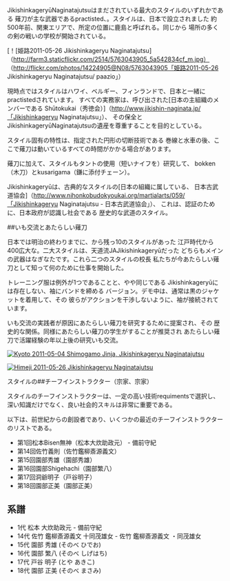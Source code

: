 JikishinkageryūNaginatajutsuはまだされている最大のスタイルのいずれかである
薙刀が主な武器であるpractisted、。スタイルは、日本で設立されました
約500年前、関東エリアで、所定の位置に鹿島と呼ばれる。同じから
場所の多くの剣の戦いの学校が開始されている。

[！[姫路2011-05-26 Jikishinkageryu
Naginatajutsu]（http://farm3.staticflickr.com/2514/5763043905_5a542834cf_m.jpg）
（http://flickr.com/photos/14224905@N08/5763043905「姫路2011-05-26 Jikishinkageryu Naginatajutsu/ paazio」）

現時点ではスタイルはハワイ、ベルギー、フィンランドで、日本と一緒にpractistedされています。
すべての実務家は、呼び出された[日本の主組織のメンバーである
Shūtokukai（秀徳会）]（http://www.jikishin-naginata.jp/「Jikishinkageryu Naginatajutsu」）、
その保全とJikishinkageryūNaginatajutsuの遺産を尊重することを目的としている。

スタイル固有の特性は、指定された円形の切断技術である
巻線と水車の後、ここで薙刀は動いているすべての時間がかかる場合があります。

薙刀に加えて、スタイルもタントの使用（短いナイフを）研究して、
bokken（木刀）とkusarigama（鎌に添付チェーン）。

Jikishinkageryūは、古典的なスタイルの[日本の組織に属している、
日本古武道協会]（http://www.nihonkobudokyoukai.org/martialarts/059/「Jikishinkageryu Naginatajutsu - 日本古武道協会」）、
これは、認証のために、日本政府が認識し社会である
歴史的な武道のスタイル。


##いも交流とあたらしい薙刀

日本では明治の終わりまでに、から残っ10のスタイルがあった
江戸時代から400広大な。二大スタイルは、天道流JAJikishinkageryūだった
どちらもメインの武器はなぎなたです。これら二つのスタイルの校長
私たちが今あたらしい薙刀として知って何のために仕事を開始した。

トレーニング服は例外が1つであることと、やや同じである
Jikishinkageryūには存在しない、袖にバンドを締める
バージョン。デモ中は、通常は黒のジャケットを着用して、その
彼らがアクションを干渉しないように、袖が接続されています。

いも交流の実践者が原因にあたらしい薙刀を研究するために提案され、その
歴史的な関係。同様にあたらしい薙刀の学生がすることが推奨され
あたらしい薙刀で活躍経験の年以上後の研究いも交流。


[![Kyoto 2011-05-04 Shimogamo Jinja, Jikishinkageryu
Naginatajutsu](http://farm6.staticflickr.com/5185/5763043699_fcda29747e_m.jpg)
](http://flickr.com/photos/14224905@N08/5763043699 "Kyoto 2011-05-04 Shimogamo Jinja, Jikishinkageryu Naginatajutsu / paazio")

[![Himeji 2011-05-26 Jikishinkageryu
Naginatajutsu](http://farm3.staticflickr.com/2514/5763043905_5a542834cf_m.jpg)
](http://flickr.com/photos/14224905@N08/5763043905 "Himeji 2011-05-26 Jikishinkageryu Naginatajutsu / paazio")

スタイルの##チーフインストラクター（宗家、宗家）

スタイルのチーフインストラクターは、一定の高い技術requimentsで選択し、
深い知識だけでなく、良い社会的スキルは非常に重要である。

以下は、前世紀からの創設者であり、いくつかの最近のチーフインストラクターのリストである。

- 第1回松本Bisen無神（松本大炊助政元） - 備前守紀
- 第14回佐竹義則（佐竹鑑柳斎源義文）
- 第15回園部秀雄（園部秀雄）
- 第16回園部Shigehachi（園部繁八）
- 第17回洞爺明子（戸谷明子）
- 第18回園部正美（園部正美）



## 系譜

-   1代 松本 大炊助政元 - 備前守紀
-   14代 佐竹 鑑柳斎源義文 十同茂雄女 - 佐竹 鑑柳斎源義文 ・同茂雄女
-   15代 園部 秀雄 (そのべ ひでお)
-   16代 園部 繁八 (そのべ しげはち)
-   17代 戸谷 明子 (とや あきこ)
-   18代 園部 正美 (そのべ まさみ)
